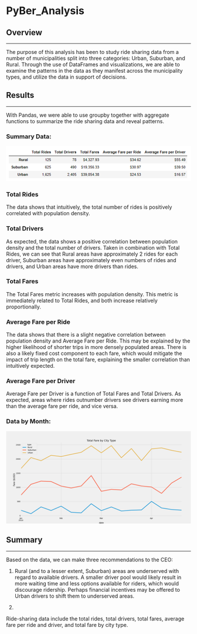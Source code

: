 # PyBer_Analysis

## Overview
<hr>

The purpose of this analysis has been to study ride sharing data from a number of municipalities split into three categories: Urban, Suburban, and Rural. Through the use of DataFrames and visualizations, we are able to examine the patterns in the data as they manifest across the municipality types, and utilize the data in support of decisions.

## Results
<hr>

With Pandas, we were able to use groupby together with aggregate functions to summarize the ride sharing data and reveal patterns.

### Summary Data:
![Ride sharing data summary](https://github.com/noble190/PyBer_Analysis/blob/main/Resources/pyber_summary.png)

### Total Rides
The data shows that intuitively, the total number of rides is positively correlated with population density.

### Total Drivers
As expected, the data shows a positive correlation between population density and the total number of drivers. Taken in combination with Total Rides, we can see that Rural areas have approximately 2 rides for each driver, Suburban areas have approximately even numbers of rides and drivers, and Urban areas have more drivers than rides.

### Total Fares
The Total Fares metric increases with population density. This metric is immediately related to Total Rides, and both increase relatively proportionally.

### Average Fare per Ride
The data shows that there is a slight negative correlation between population density and Average Fare per Ride. This may be explained by the higher likelihood of shorter trips in more densely populated areas. There is also a likely fixed cost component to each fare, which would mitigate the impact of trip length on the total fare, explaining the smaller correlation than intuitively expected.

### Average Fare per Driver
Average Fare per Driver is a function of Total Fares and Total Drivers. As expected, areas where rides outnumber drivers see drivers earning more than the average fare per ride, and vice versa. 


### Data by Month:
![Ride sharing data by month](https://github.com/noble190/PyBer_Analysis/blob/main/analysis/totalFareByCityType.png)


## Summary
<hr>
Based on the data, we can make three recommendations to the CEO:

1. Rural (and to a lesser extent, Suburban) areas are underserved with regard to available drivers. A smaller driver pool would likely result in more waiting time and less options available for riders, which would discourage ridership. Perhaps financial incentives may be offered to Urban drivers to shift them to underserved areas.

2. 






Ride-sharing data include the total rides, total drivers, total fares, average fare per ride and driver, and total fare by city type.
